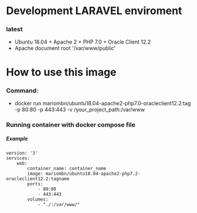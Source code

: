# Development LARAVEL enviroment

### latest

- Ubuntu 18.04 + Apache 2 + PHP 7.0 + Oracle Client 12.2 
- Apache document root '/var/www/public'

# How to use this image

### Command: 

- docker run mariombn/ubuntu18.04-apache2-php7.0-oracleclient12.2:tag -p 80:80 -p 443:443 -v /your_project_path:/var/www

### Running container with docker compose file

##### Example
    version: '3'
    services:
        web:
            container_name: container_name
            image: mariombn/ubuntu18.04-apache2-php7.2-oracleclient12.2:tagname
            ports:
                - 80:80
                - 443:443
            volumes:
                - "./:/var/www/"
